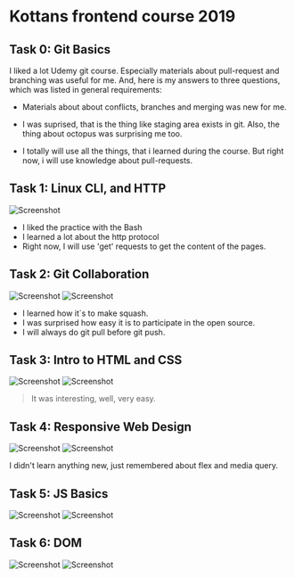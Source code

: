 # Kottans frontend course 2019

## Task 0: Git Basics

I liked a lot Udemy git course. Especially materials about pull-request and branching was useful for me.
And, here is my answers to three questions, which was listed in general requirements:

- Materials about about conflicts, branches and merging was new for me.

- I was suprised, that is the thing like staging area exists in git. Also, the thing about octopus was surprising me too.

- I totally will use all the things, that i learned during the course. But right now, i will use knowledge about pull-requests.

## Task 1: Linux CLI, and HTTP

![Screenshot](./task_linux_cli/Command_Line.png)

- I liked the practice with the Bash
- I learned a lot about the http protocol
- Right now, I will use 'get' requests to get the content of the pages.

## Task 2: Git Collaboration

![Screenshot](./task_git_collaboration/1.png)
![Screenshot](./task_git_collaboration/2.png)

- I learned how it`s to make squash.
- I was surprised how easy it is to participate in the open source.
- I will always do git pull before git push.

## Task 3: Intro to HTML and CSS

![Screenshot](./task_git_html_css_intro/1.png)
![Screenshot](./task_git_html_css_intro/2.png)

> It was interesting, well, very easy.

## Task 4: Responsive Web Design

![Screenshot](./task_responsive_web_design/1.png)
![Screenshot](./task_responsive_web_design/2.png)

I didn't learn anything new, just remembered about flex and media query.

## Task 5: JS Basics

![Screenshot](./task_js_basics/1.png)
![Screenshot](./task_js_basics/2.png)

## Task 6: DOM

![Screenshot](./task_js_dom/1.png)
![Screenshot](./task_js_dom/2.png)
